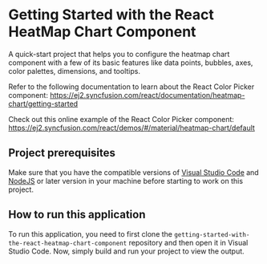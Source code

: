 # Getting Started with the React HeatMap Chart Component

A quick-start project that helps you to configure the heatmap chart component with a few of its basic features like data points, bubbles, axes, color palettes, dimensions, and tooltips. 
 
Refer to the following documentation to learn about the React Color Picker component: 
https://ej2.syncfusion.com/react/documentation/heatmap-chart/getting-started

Check out this online example of the React Color Picker component:
https://ej2.syncfusion.com/react/demos/#/material/heatmap-chart/default

## Project prerequisites
Make sure that you have the compatible versions of [Visual Studio Code](https://code.visualstudio.com/download ) and [NodeJS](https://nodejs.org/en/download) or later version in your machine before starting to work on this project.

## How to run this application
To run this application, you need to first clone the `getting-started-with-the-react-heatmap-chart-component` repository and then open it in Visual Studio Code. Now, simply build and run your project to view the output.
